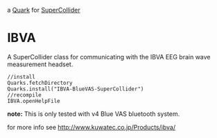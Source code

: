 a [Quark](http://supercollider-quarks.github.io/quarks/) for [SuperCollider](http://supercollider.github.io)

# IBVA
A SuperCollider class for communicating with the IBVA EEG brain wave measurement headset.

```supercollider
//install
Quarks.fetchDirectory
Quarks.install("IBVA-BlueVAS-SuperCollider")
//recompile
IBVA.openHelpFile
```

**note:** This is only tested with v4 Blue VAS bluetooth system.

for more info see http://www.kuwatec.co.jp/Products/ibva/
